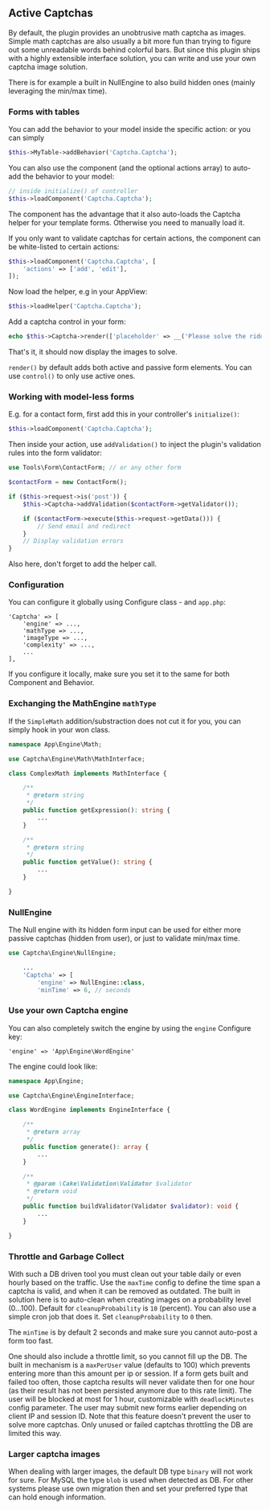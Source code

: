 ## Active Captchas

By default, the plugin provides an unobtrusive math captcha as images.
Simple math captchas are also usually a bit more fun than trying to figure out some unreadable words behind colorful bars.
But since this plugin ships with a highly extensible interface solution, you can write and use your own captcha image solution.

There is for example a built in NullEngine to also build hidden ones (mainly leveraging the min/max time).

### Forms with tables
You can add the behavior to your model inside the specific action: or you can simply
```php
$this->MyTable->addBehavior('Captcha.Captcha');
```

You can also use the component (and the optional actions array) to auto-add the behavior to your model:
```php
// inside initialize() of controller
$this->loadComponent('Captcha.Captcha');
```
The component has the advantage that it also auto-loads the Captcha helper for your template forms.
Otherwise you need to manually load it.

If you only want to validate captchas for certain actions, the component can be white-listed to certain actions:
```php
$this->loadComponent('Captcha.Captcha', [
    'actions' => ['add', 'edit'],
]);
```

Now load the helper, e.g in your AppView:
```php
$this->loadHelper('Captcha.Captcha');
```

Add a captcha control in your form:
```php
echo $this->Captcha->render(['placeholder' => __('Please solve the riddle')]);
```

That's it, it should now display the images to solve.

`render()` by default adds both active and passive form elements.
You can use `control()` to only use active ones.

### Working with model-less forms
E.g. for a contact form, first add this in your controller's `initialize()`:
```php
$this->loadComponent('Captcha.Captcha');
```

Then inside your action, use `addValidation()` to inject the plugin's validation rules into the form validator:
```php
use Tools\Form\ContactForm; // or any other form

$contactForm = new ContactForm();

if ($this->request->is('post')) {
    $this->Captcha->addValidation($contactForm->getValidator());

    if ($contactForm->execute($this->request->getData())) {
        // Send email and redirect
    }
    // Display validation errors
}
```

Also here, don't forget to add the helper call.

### Configuration

You can configure it globally using Configure class - and `app.php`:
```
'Captcha' => [
    'engine' => ...,
    'mathType => ...,
    'imageType => ...,
    'complexity' => ...,
    ...
],
```

If you configure it locally, make sure you set it to the same for both Component and Behavior.

### Exchanging the MathEngine `mathType`

If the `SimpleMath` addition/substraction does not cut it for you, you can simply hook in your won class.
```php
namespace App\Engine\Math;

use Captcha\Engine\Math\MathInterface;

class ComplexMath implements MathInterface {

    /**
     * @return string
     */
    public function getExpression(): string {
        ...
    }

    /**
     * @return string
     */
    public function getValue(): string {
        ...
    }

}
```

### NullEngine
The Null engine with its hidden form input can be used for either more passive captchas (hidden from user),
or just to validate min/max time.
```php
use Captcha\Engine\NullEngine;

    ...
    'Captcha' => [
        'engine' => NullEngine::class,
        'minTime' => 6, // seconds
```

### Use your own Captcha engine

You can also completely switch the engine by using the `engine` Configure key:
```
'engine' => 'App\Engine\WordEngine'
```

The engine could look like:
```php
namespace App\Engine;

use Captcha\Engine\EngineInterface;

class WordEngine implements EngineInterface {

    /**
     * @return array
     */
    public function generate(): array {
        ...
    }

    /**
     * @param \Cake\Validation\Validator $validator
     * @return void
     */
    public function buildValidator(Validator $validator): void {
        ...
    }

}
```

### Throttle and Garbage Collect
With such a DB driven tool you must clean out your table daily or even hourly based on the traffic.
Use the `maxTime` config to define the time span a captcha is valid, and when it can be removed as outdated.
The built in solution here is to auto-clean when creating images on a probability level (0...100). Default for `cleanupProbability` is `10` (percent).
You can also use a simple cron job that does it. Set `cleanupProbability` to `0` then.

The `minTime` is by default 2 seconds and make sure you cannot auto-post a form too fast.

One should also include a throttle limit, so you cannot fill up the DB.
The built in mechanism is a `maxPerUser` value (defaults to 100) which prevents entering more than this amount per ip or session.
If a form gets built and failed too often, those captcha results will never validate then for one hour (as their result has not been persisted anymore due to this rate limit).
The user will be blocked at most for 1 hour, customizable with `deadlockMinutes` config parameter. The user may submit new forms earlier depending on client IP and session ID.
Note that this feature doesn't prevent the user to solve more captchas. Only unused or failed captchas throttling the DB are limited this way.

### Larger captcha images

When dealing with larger images, the default DB type `binary` will not work for sure.
For MySQL the type `blob` is used when detected as DB.
For other systems please use own migration then and set your preferred type that can hold enough information.
